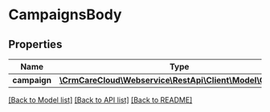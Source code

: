 # CampaignsBody

## Properties
Name | Type | Description | Notes
------------ | ------------- | ------------- | -------------
**campaign** | [**\CrmCareCloud\Webservice\RestApi\Client\Model\Campaign**](Campaign.md) |  | 

[[Back to Model list]](../../README.md#documentation-for-models) [[Back to API list]](../../README.md#documentation-for-api-endpoints) [[Back to README]](../../README.md)

